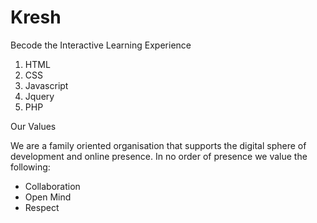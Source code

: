 # Kresh


Becode the Interactive Learning Experience

  1) HTML
  2) CSS
  3) Javascript
  4) Jquery
  5) PHP

Our Values

We are a family oriented organisation that supports the digital sphere
of development and online presence. In no order of presence we value the following:

   - Collaboration
   - Open Mind
   - Respect

